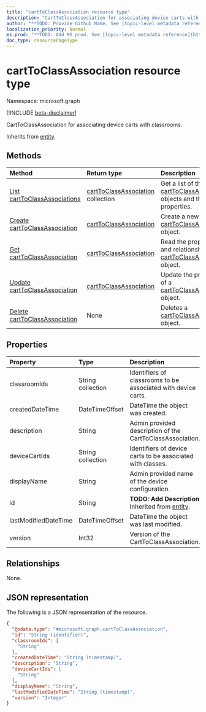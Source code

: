 ```yaml
---
title: "cartToClassAssociation resource type"
description: "CartToClassAssociation for associating device carts with classrooms."
author: "**TODO: Provide Github Name. See [topic-level metadata reference](https://msgo.azurewebsites.net/add/document/guidelines/metadata.html#topic-level-metadata)**"
localization_priority: Normal
ms.prod: "**TODO: Add MS prod. See [topic-level metadata reference](https://msgo.azurewebsites.net/add/document/guidelines/metadata.html#topic-level-metadata)**"
doc_type: resourcePageType
---
```


# cartToClassAssociation resource type

Namespace: microsoft.graph

[!INCLUDE [beta-disclaimer](../../includes/beta-disclaimer.md)]

CartToClassAssociation for associating device carts with classrooms.


Inherits from [entity](../resources/entity.md).

## Methods
|Method|Return type|Description|
|:---|:---|:---|
|[List cartToClassAssociations](../api/carttoclassassociation-list.md)|[cartToClassAssociation](../resources/carttoclassassociation.md) collection|Get a list of the [cartToClassAssociation](../resources/carttoclassassociation.md) objects and their properties.|
|[Create cartToClassAssociation](../api/carttoclassassociation-create.md)|[cartToClassAssociation](../resources/carttoclassassociation.md)|Create a new [cartToClassAssociation](../resources/carttoclassassociation.md) object.|
|[Get cartToClassAssociation](../api/carttoclassassociation-get.md)|[cartToClassAssociation](../resources/carttoclassassociation.md)|Read the properties and relationships of a [cartToClassAssociation](../resources/carttoclassassociation.md) object.|
|[Update cartToClassAssociation](../api/carttoclassassociation-update.md)|[cartToClassAssociation](../resources/carttoclassassociation.md)|Update the properties of a [cartToClassAssociation](../resources/carttoclassassociation.md) object.|
|[Delete cartToClassAssociation](../api/carttoclassassociation-delete.md)|None|Deletes a [cartToClassAssociation](../resources/carttoclassassociation.md) object.|

## Properties
|Property|Type|Description|
|:---|:---|:---|
|classroomIds|String collection|Identifiers of classrooms to be associated with device carts.|
|createdDateTime|DateTimeOffset|DateTime the object was created.|
|description|String|Admin provided description of the CartToClassAssociation.|
|deviceCartIds|String collection|Identifiers of device carts to be associated with classes.|
|displayName|String|Admin provided name of the device configuration.|
|id|String|**TODO: Add Description** Inherited from [entity](../resources/entity.md).|
|lastModifiedDateTime|DateTimeOffset|DateTime the object was last modified.|
|version|Int32|Version of the CartToClassAssociation.|

## Relationships
None.

## JSON representation
The following is a JSON representation of the resource.
<!-- {
  "blockType": "resource",
  "keyProperty": "id",
  "@odata.type": "microsoft.graph.cartToClassAssociation",
  "baseType": "microsoft.graph.entity",
  "openType": false
}
-->
``` json
{
  "@odata.type": "#microsoft.graph.cartToClassAssociation",
  "id": "String (identifier)",
  "classroomIds": [
    "String"
  ],
  "createdDateTime": "String (timestamp)",
  "description": "String",
  "deviceCartIds": [
    "String"
  ],
  "displayName": "String",
  "lastModifiedDateTime": "String (timestamp)",
  "version": "Integer"
}
```

